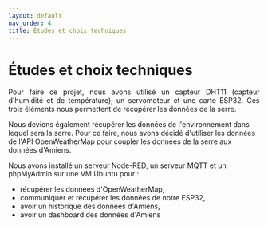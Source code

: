 ```yaml
---
layout: default
nav_order: 4
title: Études et choix techniques
---
```


# Études et choix techniques

<p style="text-align:justify;">Pour faire ce projet, nous avons utilisé un capteur DHT11 (capteur d'humidité et de température), un servomoteur et une carte ESP32.
Ces trois éléments nous permettent de récupérer les données de la serre.

Nous devions également récupérer les données de l'environnement dans lequel sera la serre. Pour ce faire, nous avons décidé d'utiliser les données de l'API OpenWeatherMap pour coupler les données de la serre aux données d'Amiens.

Nous avons installé un serveur Node-RED, un serveur MQTT et un phpMyAdmin sur une VM Ubuntu pour :
* récupérer les données d'OpenWeatherMap,
* communiquer et récupérer les données de notre ESP32,
* avoir un historique des données d'Amiens,
* avoir un dashboard des données d'Amiens

